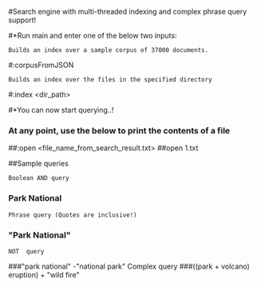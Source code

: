 #Search engine with multi-threaded indexing and complex phrase query support!

#*Run main and enter one of the below two inputs:

    Builds an index over a sample corpus of 37000 documents. 
#:corpusFromJSON

    Builds an index over the files in the specified directory
#:index <dir_path>


#*You can now start querying..!
### At any point, use the below to print the contents of a file
##:open <file_name_from_search_result.txt>
##open 1.txt

##Sample queries

    Boolean AND query 
### Park National
    Phrase query (Quotes are inclusive!)
### "Park National"
    NOT  query
###"park national" -"national park"
    Complex query
###((park + volcano) eruption) + "wild fire" 
